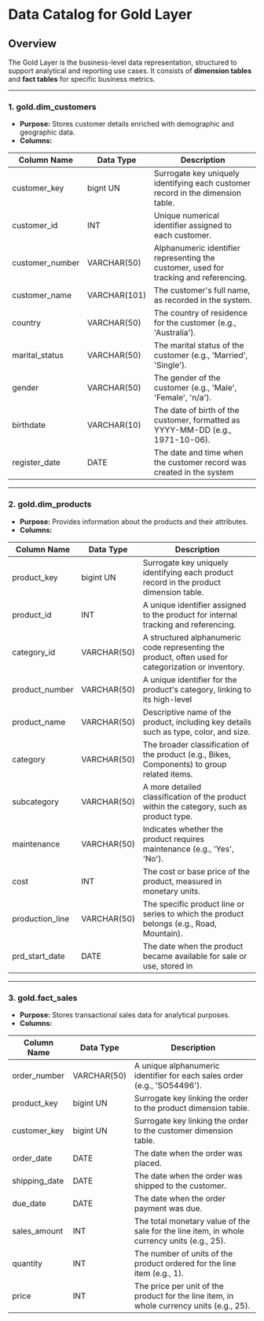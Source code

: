 # Data Catalog for Gold Layer

## Overview
The Gold Layer is the business-level data representation, structured to support analytical and reporting use cases. It consists of **dimension tables** and **fact tables** for specific business metrics.

---

### 1. **gold.dim_customers**
- **Purpose:** Stores customer details enriched with demographic and geographic data.
- **Columns:**

| Column Name      | Data Type     | Description                                                                                   |
|------------------|---------------|-----------------------------------------------------------------------------------------------|
| customer_key     | bignt UN      | Surrogate key uniquely identifying each customer record in the dimension table.           |
| customer_id      | INT           | Unique numerical identifier assigned to each customer.                                        |
| customer_number  |  VARCHAR(50)  | Alphanumeric identifier representing the customer, used for tracking and referencing.         |
| customer_name    |  VARCHAR(101) | The customer's full name, as recorded in the system.                                          |
| country          |  VARCHAR(50)  | The country of residence for the customer (e.g., 'Australia').                                |
| marital_status   |  VARCHAR(50)  | The marital status of the customer (e.g., 'Married', 'Single').                               |
| gender           |  VARCHAR(50)  | The gender of the customer (e.g., 'Male', 'Female', 'n/a').                                   |
| birthdate        |  VARCHAR(10)  | The date of birth of the customer, formatted as YYYY-MM-DD (e.g., 1971-10-06).                |
| register_date    |  DATE         | The date and time when the customer record was created in the system|

---

### 2. **gold.dim_products**
- **Purpose:** Provides information about the products and their attributes.
- **Columns:**

| Column Name         | Data Type     | Description                                                                                   |
|---------------------|---------------|-----------------------------------------------------------------------------------------------|
| product_key         | bigint UN     | Surrogate key uniquely identifying each product record in the product dimension table.         |
| product_id          | INT           | A unique identifier assigned to the product for internal tracking and referencing.            |
| category_id         |  VARCHAR(50)  | A structured alphanumeric code representing the product, often used for categorization or inventory. |
| product_number      |  VARCHAR(50)  | A unique identifier for the product's category, linking to its high-level                     |
| product_name        |  VARCHAR(50)  | Descriptive name of the product, including key details such as type, color, and size.         |
| category            |  VARCHAR(50)  | The broader classification of the product (e.g., Bikes, Components) to group related items.  |
| subcategory         |  VARCHAR(50)  | A more detailed classification of the product within the category, such as product type.   |
| maintenance         |  VARCHAR(50)  | Indicates whether the product requires maintenance (e.g., 'Yes', 'No').                       |
| cost                |  INT          | The cost or base price of the product, measured in monetary units.                            |
| production_line     |  VARCHAR(50)  | The specific product line or series to which the product belongs (e.g., Road, Mountain).      |
| prd_start_date      | DATE          | The date when the product became available for sale or use, stored in|

---

### 3. **gold.fact_sales**
- **Purpose:** Stores transactional sales data for analytical purposes.
- **Columns:**

| Column Name     | Data Type     | Description                                                                                   |
|-----------------|---------------|-----------------------------------------------------------------------------------------------|
| order_number    | VARCHAR(50)   | A unique alphanumeric identifier for each sales order (e.g., 'SO54496').                      |
| product_key     | bigint UN     | Surrogate key linking the order to the product dimension table.                               |
| customer_key    | bigint UN     | Surrogate key linking the order to the customer dimension table.                              |
| order_date      | DATE          | The date when the order was placed.                                                           |
| shipping_date   | DATE          | The date when the order was shipped to the customer.                                          |
| due_date        | DATE          | The date when the order payment was due.                                                      |
| sales_amount    | INT           | The total monetary value of the sale for the line item, in whole currency units (e.g., 25).   |
| quantity        | INT           | The number of units of the product ordered for the line item (e.g., 1).                       |
| price           | INT           | The price per unit of the product for the line item, in whole currency units (e.g., 25).      |
